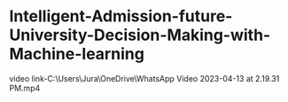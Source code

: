 # Intelligent-Admission-future-University-Decision-Making-with-Machine-learning
video link-C:\Users\Jura\OneDrive\WhatsApp Video 2023-04-13 at 2.19.31 PM.mp4
